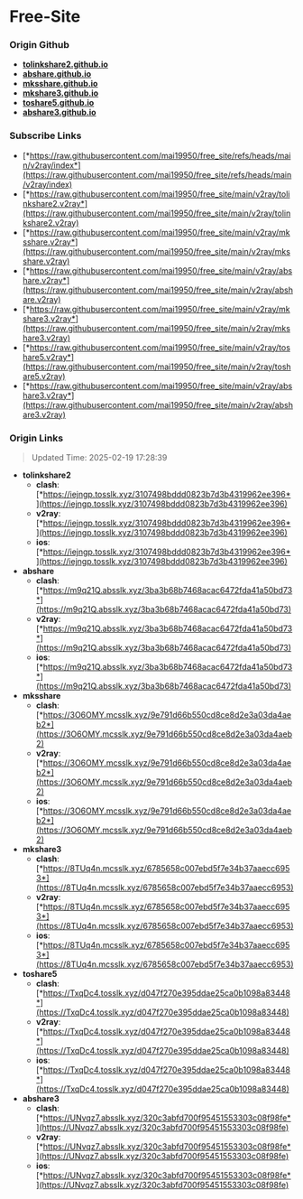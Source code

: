 # Free-Site

### Origin Github

- [**tolinkshare2.github.io**](https://github.com/tolinkshare2/tolinkshare2.github.io)
- [**abshare.github.io**](https://github.com/abshare/abshare.github.io)
- [**mksshare.github.io**](https://github.com/mksshare/mksshare.github.io)
- [**mkshare3.github.io**](https://github.com/mkshare3/mkshare3.github.io)
- [**toshare5.github.io**](https://github.com/toshare5/toshare5.github.io)
- [**abshare3.github.io**](https://github.com/abshare3/abshare3.github.io)

### Subscribe Links

- [*https://raw.githubusercontent.com/mai19950/free_site/refs/heads/main/v2ray/index*](https://raw.githubusercontent.com/mai19950/free_site/refs/heads/main/v2ray/index)
- [*https://raw.githubusercontent.com/mai19950/free_site/main/v2ray/tolinkshare2.v2ray*](https://raw.githubusercontent.com/mai19950/free_site/main/v2ray/tolinkshare2.v2ray)
- [*https://raw.githubusercontent.com/mai19950/free_site/main/v2ray/mksshare.v2ray*](https://raw.githubusercontent.com/mai19950/free_site/main/v2ray/mksshare.v2ray)
- [*https://raw.githubusercontent.com/mai19950/free_site/main/v2ray/abshare.v2ray*](https://raw.githubusercontent.com/mai19950/free_site/main/v2ray/abshare.v2ray)
- [*https://raw.githubusercontent.com/mai19950/free_site/main/v2ray/mkshare3.v2ray*](https://raw.githubusercontent.com/mai19950/free_site/main/v2ray/mkshare3.v2ray)
- [*https://raw.githubusercontent.com/mai19950/free_site/main/v2ray/toshare5.v2ray*](https://raw.githubusercontent.com/mai19950/free_site/main/v2ray/toshare5.v2ray)
- [*https://raw.githubusercontent.com/mai19950/free_site/main/v2ray/abshare3.v2ray*](https://raw.githubusercontent.com/mai19950/free_site/main/v2ray/abshare3.v2ray)

### Origin Links

> Updated Time: 2025-02-19 17:28:39

- **tolinkshare2**
  - **clash**: [*https://iejngp.tosslk.xyz/3107498bddd0823b7d3b4319962ee396*](https://iejngp.tosslk.xyz/3107498bddd0823b7d3b4319962ee396)
  - **v2ray**: [*https://iejngp.tosslk.xyz/3107498bddd0823b7d3b4319962ee396*](https://iejngp.tosslk.xyz/3107498bddd0823b7d3b4319962ee396)
  - **ios**: [*https://iejngp.tosslk.xyz/3107498bddd0823b7d3b4319962ee396*](https://iejngp.tosslk.xyz/3107498bddd0823b7d3b4319962ee396)
- **abshare**
  - **clash**: [*https://m9q21Q.absslk.xyz/3ba3b68b7468acac6472fda41a50bd73*](https://m9q21Q.absslk.xyz/3ba3b68b7468acac6472fda41a50bd73)
  - **v2ray**: [*https://m9q21Q.absslk.xyz/3ba3b68b7468acac6472fda41a50bd73*](https://m9q21Q.absslk.xyz/3ba3b68b7468acac6472fda41a50bd73)
  - **ios**: [*https://m9q21Q.absslk.xyz/3ba3b68b7468acac6472fda41a50bd73*](https://m9q21Q.absslk.xyz/3ba3b68b7468acac6472fda41a50bd73)
- **mksshare**
  - **clash**: [*https://3O6OMY.mcsslk.xyz/9e791d66b550cd8ce8d2e3a03da4aeb2*](https://3O6OMY.mcsslk.xyz/9e791d66b550cd8ce8d2e3a03da4aeb2)
  - **v2ray**: [*https://3O6OMY.mcsslk.xyz/9e791d66b550cd8ce8d2e3a03da4aeb2*](https://3O6OMY.mcsslk.xyz/9e791d66b550cd8ce8d2e3a03da4aeb2)
  - **ios**: [*https://3O6OMY.mcsslk.xyz/9e791d66b550cd8ce8d2e3a03da4aeb2*](https://3O6OMY.mcsslk.xyz/9e791d66b550cd8ce8d2e3a03da4aeb2)
- **mkshare3**
  - **clash**: [*https://8TUq4n.mcsslk.xyz/6785658c007ebd5f7e34b37aaecc6953*](https://8TUq4n.mcsslk.xyz/6785658c007ebd5f7e34b37aaecc6953)
  - **v2ray**: [*https://8TUq4n.mcsslk.xyz/6785658c007ebd5f7e34b37aaecc6953*](https://8TUq4n.mcsslk.xyz/6785658c007ebd5f7e34b37aaecc6953)
  - **ios**: [*https://8TUq4n.mcsslk.xyz/6785658c007ebd5f7e34b37aaecc6953*](https://8TUq4n.mcsslk.xyz/6785658c007ebd5f7e34b37aaecc6953)
- **toshare5**
  - **clash**: [*https://TxqDc4.tosslk.xyz/d047f270e395ddae25ca0b1098a83448*](https://TxqDc4.tosslk.xyz/d047f270e395ddae25ca0b1098a83448)
  - **v2ray**: [*https://TxqDc4.tosslk.xyz/d047f270e395ddae25ca0b1098a83448*](https://TxqDc4.tosslk.xyz/d047f270e395ddae25ca0b1098a83448)
  - **ios**: [*https://TxqDc4.tosslk.xyz/d047f270e395ddae25ca0b1098a83448*](https://TxqDc4.tosslk.xyz/d047f270e395ddae25ca0b1098a83448)
- **abshare3**
  - **clash**: [*https://UNvqz7.absslk.xyz/320c3abfd700f95451553303c08f98fe*](https://UNvqz7.absslk.xyz/320c3abfd700f95451553303c08f98fe)
  - **v2ray**: [*https://UNvqz7.absslk.xyz/320c3abfd700f95451553303c08f98fe*](https://UNvqz7.absslk.xyz/320c3abfd700f95451553303c08f98fe)
  - **ios**: [*https://UNvqz7.absslk.xyz/320c3abfd700f95451553303c08f98fe*](https://UNvqz7.absslk.xyz/320c3abfd700f95451553303c08f98fe)
